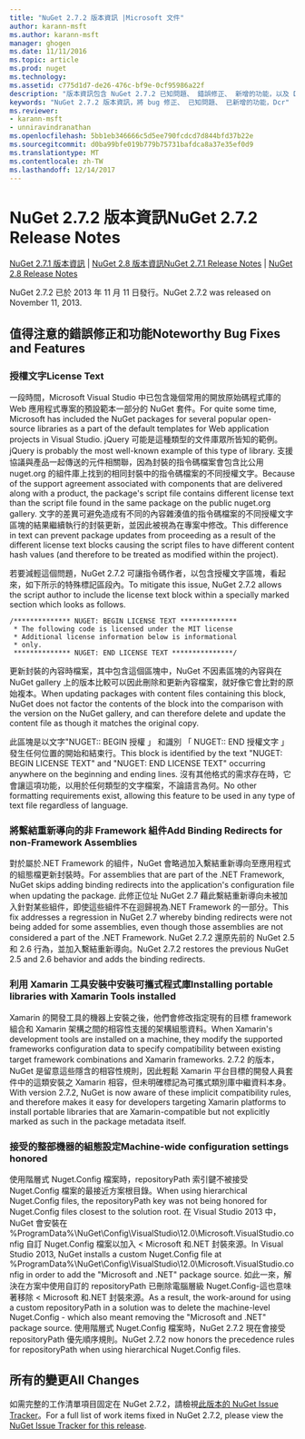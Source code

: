 ```yaml
---
title: "NuGet 2.7.2 版本資訊 |Microsoft 文件"
author: karann-msft
ms.author: karann-msft
manager: ghogen
ms.date: 11/11/2016
ms.topic: article
ms.prod: nuget
ms.technology: 
ms.assetid: c775d1d7-de26-476c-bf9e-0cf95986a22f
description: "版本資訊包含 NuGet 2.7.2 已知問題、 錯誤修正、 新增的功能，以及 Dcr。"
keywords: "NuGet 2.7.2 版本資訊，將 bug 修正、 已知問題、 已新增的功能，Dcr"
ms.reviewer:
- karann-msft
- unniravindranathan
ms.openlocfilehash: 5bb1eb346666c5d5ee790fcdcd7d844bfd37b22e
ms.sourcegitcommit: d0ba99bfe019b779b75731bafdca8a37e35ef0d9
ms.translationtype: MT
ms.contentlocale: zh-TW
ms.lasthandoff: 12/14/2017
---
```

# <a name="nuget-272-release-notes"></a><span data-ttu-id="5590d-104">NuGet 2.7.2 版本資訊</span><span class="sxs-lookup"><span data-stu-id="5590d-104">NuGet 2.7.2 Release Notes</span></span>

<span data-ttu-id="5590d-105">[NuGet 2.7.1 版本資訊](../release-notes/nuget-2.7.1.md) | [NuGet 2.8 版本資訊](../release-notes/nuget-2.8.md)</span><span class="sxs-lookup"><span data-stu-id="5590d-105">[NuGet 2.7.1 Release Notes](../release-notes/nuget-2.7.1.md) | [NuGet 2.8 Release Notes](../release-notes/nuget-2.8.md)</span></span>

<span data-ttu-id="5590d-106">NuGet 2.7.2 已於 2013 年 11 月 11 日發行。</span><span class="sxs-lookup"><span data-stu-id="5590d-106">NuGet 2.7.2 was released on November 11, 2013.</span></span>

## <a name="noteworthy-bug-fixes-and-features"></a><span data-ttu-id="5590d-107">值得注意的錯誤修正和功能</span><span class="sxs-lookup"><span data-stu-id="5590d-107">Noteworthy Bug Fixes and Features</span></span>

### <a name="license-text"></a><span data-ttu-id="5590d-108">授權文字</span><span class="sxs-lookup"><span data-stu-id="5590d-108">License Text</span></span>
<span data-ttu-id="5590d-109">一段時間，Microsoft Visual Studio 中已包含幾個常用的開放原始碼程式庫的 Web 應用程式專案的預設範本一部分的 NuGet 套件。</span><span class="sxs-lookup"><span data-stu-id="5590d-109">For quite some time, Microsoft has included the NuGet packages for several popular open-source libraries as a part of the default templates for Web application projects in Visual Studio.</span></span> <span data-ttu-id="5590d-110">jQuery 可能是這種類型的文件庫眾所皆知的範例。</span><span class="sxs-lookup"><span data-stu-id="5590d-110">jQuery is probably the most well-known example of this type of library.</span></span> <span data-ttu-id="5590d-111">支援協議與產品一起傳送的元件相關聯，因為封裝的指令碼檔案會包含比公用 nuget.org 的組件庫上找到的相同封裝中的指令碼檔案的不同授權文字。</span><span class="sxs-lookup"><span data-stu-id="5590d-111">Because of the support agreement associated with components that are delivered along with a product, the package's script file contains different license text than the script file found in the same package on the public nuget.org gallery.</span></span> <span data-ttu-id="5590d-112">文字的差異可避免造成有不同的內容雜湊值的指令碼檔案的不同授權文字區塊的結果繼續執行的封裝更新，並因此被視為在專案中修改。</span><span class="sxs-lookup"><span data-stu-id="5590d-112">This difference in text can prevent package updates from proceeding as a result of the different license text blocks causing the script files to have different content hash values (and therefore to be treated as modified within the project).</span></span>

<span data-ttu-id="5590d-113">若要減輕這個問題，NuGet 2.7.2 可讓指令碼作者，以包含授權文字區塊，看起來，如下所示的特殊標記區段內。</span><span class="sxs-lookup"><span data-stu-id="5590d-113">To mitigate this issue, NuGet 2.7.2 allows the script author to include the license text block within a specially marked section which looks as follows.</span></span>

    /************** NUGET: BEGIN LICENSE TEXT **************
     * The following code is licensed under the MIT license
     * Additional license information below is informational
     * only.
     ************** NUGET: END LICENSE TEXT ***************/

<span data-ttu-id="5590d-114">更新封裝的內容時檔案，其中包含這個區塊中，NuGet 不因素區塊的內容與在 NuGet gallery 上的版本比較可以因此刪除和更新內容檔案，就好像它會比對的原始複本。</span><span class="sxs-lookup"><span data-stu-id="5590d-114">When updating packages with content files containing this block, NuGet does not factor the contents of the block into the comparison with the version on the NuGet gallery, and can therefore delete and update the content file as though it matches the original copy.</span></span>

<span data-ttu-id="5590d-115">此區塊是以文字"NUGET:: BEGIN 授權 」 和識別 「 NUGET:: END 授權文字 」 發生任何位置的開始和結束行。</span><span class="sxs-lookup"><span data-stu-id="5590d-115">This block is identified by the text "NUGET: BEGIN LICENSE TEXT" and "NUGET: END LICENSE TEXT" occurring anywhere on the beginning and ending lines.</span></span>  <span data-ttu-id="5590d-116">沒有其他格式的需求存在時，它會讓這項功能，以用於任何類型的文字檔案，不論語言為何。</span><span class="sxs-lookup"><span data-stu-id="5590d-116">No other formatting requirements exist, allowing this feature to be used in any type of text file regardless of language.</span></span>

### <a name="add-binding-redirects-for-non-framework-assemblies"></a><span data-ttu-id="5590d-117">將繫結重新導向的非 Framework 組件</span><span class="sxs-lookup"><span data-stu-id="5590d-117">Add Binding Redirects for non-Framework Assemblies</span></span>
<span data-ttu-id="5590d-118">對於屬於.NET Framework 的組件，NuGet 會略過加入繫結重新導向至應用程式的組態檔更新封裝時。</span><span class="sxs-lookup"><span data-stu-id="5590d-118">For assemblies that are part of the .NET Framework, NuGet skips adding binding redirects into the application's configuration file when updating the package.</span></span> <span data-ttu-id="5590d-119">此修正位址 NuGet 2.7 藉此繫結重新導向未被加入針對某些組件，即使這些組件不在迴歸視為.NET Framework 的一部分。</span><span class="sxs-lookup"><span data-stu-id="5590d-119">This fix addresses a regression in NuGet 2.7 whereby binding redirects were not being added for some assemblies, even though those assemblies are not considered a part of the .NET Framework.</span></span> <span data-ttu-id="5590d-120">NuGet 2.7.2 還原先前的 NuGet 2.5 和 2.6 行為，並加入繫結重新導向。</span><span class="sxs-lookup"><span data-stu-id="5590d-120">NuGet 2.7.2 restores the previous NuGet 2.5 and 2.6 behavior and adds the binding redirects.</span></span>

### <a name="installing-portable-libraries-with-xamarin-tools-installed"></a><span data-ttu-id="5590d-121">利用 Xamarin 工具安裝中安裝可攜式程式庫</span><span class="sxs-lookup"><span data-stu-id="5590d-121">Installing portable libraries with Xamarin Tools installed</span></span>
<span data-ttu-id="5590d-122">Xamarin 的開發工具的機器上安裝之後，他們會修改指定現有的目標 framework 組合和 Xamarin 架構之間的相容性支援的架構組態資料。</span><span class="sxs-lookup"><span data-stu-id="5590d-122">When Xamarin's development tools are installed on a machine, they modify the supported frameworks configuration data to specify compatibility between existing target framework combinations and Xamarin frameworks.</span></span> <span data-ttu-id="5590d-123">2.7.2 的版本，NuGet 是留意這些隱含的相容性規則，因此輕鬆 Xamarin 平台目標的開發人員套件中的這類安裝之 Xamarin 相容，但未明確標記為可攜式類別庫中繼資料本身。</span><span class="sxs-lookup"><span data-stu-id="5590d-123">With version 2.7.2, NuGet is now aware of these implicit compatibility rules, and therefore makes it easy for developers targeting Xamarin platforms to install portable libraries that are Xamarin-compatible but not explicitly marked as such in the package metadata itself.</span></span>

### <a name="machine-wide-configuration-settings-honored"></a><span data-ttu-id="5590d-124">接受的整部機器的組態設定</span><span class="sxs-lookup"><span data-stu-id="5590d-124">Machine-wide configuration settings honored</span></span>
<span data-ttu-id="5590d-125">使用階層式 Nuget.Config 檔案時，repositoryPath 索引鍵不被接受 Nuget.Config 檔案的最接近方案根目錄。</span><span class="sxs-lookup"><span data-stu-id="5590d-125">When using hierarchical Nuget.Config files, the repositoryPath key was not being honored for Nuget.Config files closest to the solution root.</span></span> <span data-ttu-id="5590d-126">在 Visual Studio 2013 中，NuGet 會安裝在 %ProgramData%\NuGet\Config\VisualStudio\12.0\Microsoft.VisualStudio.config 自訂 Nuget.Config 檔案以加入 < Microsoft 和.NET 封裝來源。</span><span class="sxs-lookup"><span data-stu-id="5590d-126">In Visual Studio 2013, NuGet installs a custom Nuget.Config file at %ProgramData%\NuGet\Config\VisualStudio\12.0\Microsoft.VisualStudio.config in order to add the "Microsoft and .NET" package source.</span></span> <span data-ttu-id="5590d-127">如此一來，解決在方案中使用自訂的 repositoryPath 已刪除電腦層級 Nuget.Config-這也意味著移除 < Microsoft 和.NET 封裝來源。</span><span class="sxs-lookup"><span data-stu-id="5590d-127">As a result, the work-around for using a custom repositoryPath in a solution was to delete the machine-level Nuget.Config - which also meant removing the "Microsoft and .NET" package source.</span></span> <span data-ttu-id="5590d-128">使用階層式 Nuget.Config 檔案時，NuGet 2.7.2 現在會接受 repositoryPath 優先順序規則。</span><span class="sxs-lookup"><span data-stu-id="5590d-128">NuGet 2.7.2 now honors the precedence rules for repositoryPath when using hierarchical Nuget.Config files.</span></span>

## <a name="all-changes"></a><span data-ttu-id="5590d-129">所有的變更</span><span class="sxs-lookup"><span data-stu-id="5590d-129">All Changes</span></span>
<span data-ttu-id="5590d-130">如需完整的工作清單項目固定在 NuGet 2.7.2，請檢視[此版本的 NuGet Issue Tracker](https://nuget.codeplex.com/workitem/list/advanced?keyword=&status=All&type=All&priority=All&release=NuGet%202.7.2&assignedTo=All&component=All&sortField=LastUpdatedDate&sortDirection=Descending&page=0&reasonClosed=Fixed)。</span><span class="sxs-lookup"><span data-stu-id="5590d-130">For a full list of work items fixed in NuGet 2.7.2, please view the [NuGet Issue Tracker for this release](https://nuget.codeplex.com/workitem/list/advanced?keyword=&status=All&type=All&priority=All&release=NuGet%202.7.2&assignedTo=All&component=All&sortField=LastUpdatedDate&sortDirection=Descending&page=0&reasonClosed=Fixed).</span></span>
